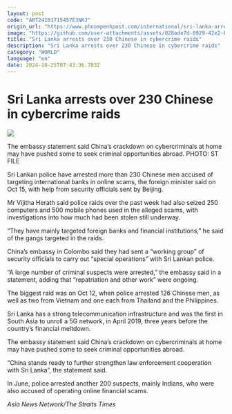 ```yaml
---
layout: post
code: "ART24101715457E3NKJ"
origin_url: "https://www.phnompenhpost.com/international/sri-lanka-arrests-over-230-chinese-in-cybercrime-raids"
image: "https://github.com/user-attachments/assets/028ade7d-0929-42e2-b5e9-ee4dc29904ef"
title: "Sri Lanka arrests over 230 Chinese in cybercrime raids"
description: "​​Sri Lanka arrests over 230 Chinese in cybercrime raids​"
category: "WORLD"
language: "en"
date: 2024-10-25T07:43:36.783Z
---
```


# Sri Lanka arrests over 230 Chinese in cybercrime raids

![](https://github.com/user-attachments/assets/b8b796fc-7f50-45d5-bbe4-76fc4adcedb1)

The embassy statement said China’s crackdown on cybercriminals at home may have pushed some to seek criminal opportunities abroad. PHOTO: ST FILE

Sri Lankan police have arrested more than 230 Chinese men accused of targeting international banks in online scams, the foreign minister said on Oct 15, with help from security officials sent by Beijing.

Mr Vijitha Herath said police raids over the past week had also seized 250 computers and 500 mobile phones used in the alleged scams, with investigations into how much had been stolen still underway.

“They have mainly targeted foreign banks and financial institutions,” he said of the gangs targeted in the raids.

China’s embassy in Colombo said they had sent a “working group” of security officials to carry out “special operations” with Sri Lankan police.

“A large number of criminal suspects were arrested,” the embassy said in a statement, adding that “repatriation and other work” were ongoing.

The biggest raid was on Oct 12, when police arrested 126 Chinese men, as well as two from Vietnam and one each from Thailand and the Philippines.

Sri Lanka has a strong telecommunication infrastructure and was the first in South Asia to unroll a 5G network, in April 2019, three years before the country’s financial meltdown.

The embassy statement said China’s crackdown on cybercriminals at home may have pushed some to seek criminal opportunities abroad.

“China stands ready to further strengthen law enforcement cooperation with Sri Lanka”, the statement said.

In June, police arrested another 200 suspects, mainly Indians, who were also accused of operating online financial scams. 

_Asia News Network/The Straits Times_